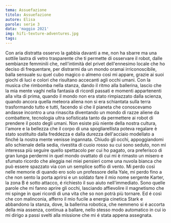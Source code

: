 ```yaml
---
tema: Assuefazione
titolo: Assuefazione
autore: Elisa
parole: serie 3
data: 'maggio 2021'
img: hifi-texture-adventures.jpg
tags: 
---
```

Con aria distratta osservo la gabbia davanti a me, non ha sbarre ma una sottile lastra di vetro trasparente che ti permette di osservare il robot, dalle sembianze femminili che, nell'intimità del privet dell'ennesimo locale che ho deciso di frequentare, per distrarmi da un mondo oramai irriconoscibile, balla sensuale su quel cubo magico o almeno così mi appare, grazie ai suoi giochi di luci e colori che risultano accecanti agli occhi umani.
Con la musica che rimbomba nella stanza, dando il ritmo alla ballerina, lascio che la mia mente vaghi nella fantasia di ricordi passati e momenti appartenenti alla vita di prima, quando il mondo non era stato rimpiazzato dalla scienza, quando ancora quella meteora aliena non si era schiantata sulla terra trasformando tutto e tutti, facendo sì che il pianeta che conoscevamo andasse incontro a una rinascita diventando un mondo di razze aliene da combattere, tecnologia ultra sofisticata tanto da permettere ai robot di prendere il posto degli umani.
Non esiste più niente della nostra cultura, l'amore e la bellezza che il corpo di una spogliarellista poteva regalare è stato sostituito dalla freddezza e dalla durezza dell'acciaio modellato a finché la nostra mente venisse ingannata.
Chiudo gli occhi, appoggiandomi allo schienale della sedia, rivestita di cuoio rosso su cui sono seduto, non mi interessa più seguire quello spettacolo per cui ho pagato, ora preferisco di gran lunga perdermi in quel mondo ovattato di cui mi è rimasto un misero e sfumato ricordo che aleggia nei miei pensieri come una nuvola bianca che può essere spazzato via con un semplice soffio di vento.
Mi perdo così nelle memorie di quando ero solo un professore della Yale, mi perdo fino a che non sento la porta aprirsi e un soldato fare il mio nome sergente Karter, la zona B é sotto attacco, é richiesto il suo aiuto nell'immediato.
Sono quelle parole che mi fanno aprire gli occhi, lasciando affievolire il magnetismo che mi spinge in quei ricordi di una vita che so non potrà più tornare.
Ed é così che con malinconia, afferro il mio fucile a energia cinetica Stark e abbandono la stanza, dove, la ballerina robotica, che nemmeno si é accorta della mia assenza, continua a ballare, nello stesso modo automatico in cui io mi dirigo a passi svelti alla missione che mi é stata appena assegnata.
